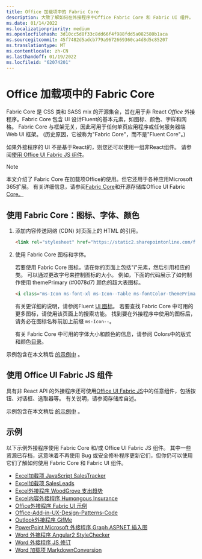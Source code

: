 ```yaml
---
title: Office 加载项中的 Fabric Core
description: 大致了解如何在外接程序中Office Fabric Core 和 Fabric UI 组件。
ms.date: 01/14/2022
ms.localizationpriority: medium
ms.openlocfilehash: 3d10cc5d8f33c8dd66f4f988fdd5a082580b1aca
ms.sourcegitcommit: 45f7482d5adcb779a9672669360ca4d8d5c85207
ms.translationtype: MT
ms.contentlocale: zh-CN
ms.lasthandoff: 01/19/2022
ms.locfileid: "62074201"
---
```

# <a name="fabric-core-in-office-add-ins"></a>Office 加载项中的 Fabric Core

Fabric Core 是 CSS 类和 SASS mix 的开源集合，旨在用于非 React *Office* 外接程序。Fabric Core 包含 UI 设计Fluent的基本元素，如图标、颜色、字样和网格。 Fabric Core 与框架无关，因此可用于任何单页应用程序或任何服务器端 Web UI 框架。  (历史原因，它被称为"Fabric Core"，而不是"Fluent Core"。) 

如果外接程序的 UI 不是基于React的，则您还可以使用一组非React组件。 请参阅[使用 Office UI Fabric JS 组件](#use-office-ui-fabric-js-components)。

> [!NOTE]
> 本文介绍了 Fabric Core 在加载项Office的使用。但它还用于各种应用Microsoft 365扩展。 有关详细信息，请参阅[Fabric Core](https://developer.microsoft.com/fluentui#/get-started/web#fabric-core)和开源存储库Office UI Fabric [Core。](https://github.com/OfficeDev/office-ui-fabric-core)

## <a name="use-fabric-core-icons-fonts-colors"></a>使用 Fabric Core：图标、字体、颜色

1. 添加内容传送网络 (CDN) 对页面上的 HTML 的引用。

    ```html
    <link rel="stylesheet" href="https://static2.sharepointonline.com/files/fabric/office-ui-fabric-core/9.6.1/css/fabric.min.css">
    ```

2. 使用 Fabric Core 图标和字体。

    若要使用 Fabric Core 图标，请在你的页面上包括"i"元素，然后引用相应的类。 可以通过更改字号来控制图标的大小。 例如，下面的代码展示了如何制作使用 themePrimary (#0078d7) 颜色的超大表图标。

    ```html
    <i class="ms-Icon ms-font-xl ms-Icon--Table ms-fontColor-themePrimary"></i>
    ```

    有关更详细的说明，请参阅Fluent [UI 图标](https://developer.microsoft.com/fluentui#/styles/web/icons)。 若要查找 Fabric Core 中可用的更多图标，请使用该页面上的搜索功能。 找到要在外接程序中使用的图标后，请务必在图标名称前加上前缀 `ms-Icon--`。

    有关 Fabric Core 中可用的字体大小和颜色的信息，请参阅 Colors[](https://developer.microsoft.com/fluentui#/styles/web/typography)中的版式和颜色[目录](https://developer.microsoft.com/fluentui#/styles/web/colors)。

示例包含在本文稍后 [的示例中](#samples) 。

## <a name="use-office-ui-fabric-js-components"></a>使用 Office UI Fabric JS 组件

具有非 React API 的外接程序还可使用[Office UI Fabric JS](https://github.com/OfficeDev/office-ui-fabric-js)中的任意组件，包括按钮、对话框、选取器等。 有关说明，请参阅存储库自述。

示例包含在本文稍后 [的示例中](#samples) 。

## <a name="samples"></a>示例

以下示例外接程序使用 Fabric Core 和/或 Office UI Fabric JS 组件。 其中一些资源已存档，这意味着不再使用 Bug 或安全修补程序更新它们，但你仍可以使用它们了解如何使用 Fabric Core 和 Fabric UI 组件。

- [Excel加载项 JavaScript SalesTracker](https://github.com/OfficeDev/Excel-Add-in-JavaScript-SalesTracker)
- [Excel加载项 SalesLeads](https://github.com/OfficeDev/Excel-Add-in-SalesLeads)
- [Excel外接程序 WoodGrove 支出趋势](https://github.com/OfficeDev/Excel-Add-in-WoodGrove-Expense-Trends)
- [Excel内容外接程序 Humongous Insurance](https://github.com/OfficeDev/Excel-Content-Add-in-Humongous-Insurance)
- [Office外接程序 Fabric UI 示例](https://github.com/OfficeDev/Office-Add-in-Fabric-UI-Sample)
- [Office-Add-in-UX-Design-Patterns-Code](https://github.com/OfficeDev/Office-Add-in-UX-Design-Patterns-Code)
- [Outlook外接程序 GifMe](https://github.com/OfficeDev/Outlook-Add-in-GifMe)
- [PowerPoint Microsoft 外接程序 Graph ASPNET 插入图](https://github.com/OfficeDev/PowerPoint-Add-in-Microsoft-Graph-ASPNET-InsertChart)
- [Word 外接程序 Angular2 StyleChecker](https://github.com/OfficeDev/Word-Add-in-Angular2-StyleChecker)
- [Word 外接程序 JS 修订](https://github.com/OfficeDev/Word-Add-in-JS-Redact)
- [Word 加载项 MarkdownConversion](https://github.com/OfficeDev/Word-Add-in-MarkdownConversion)
